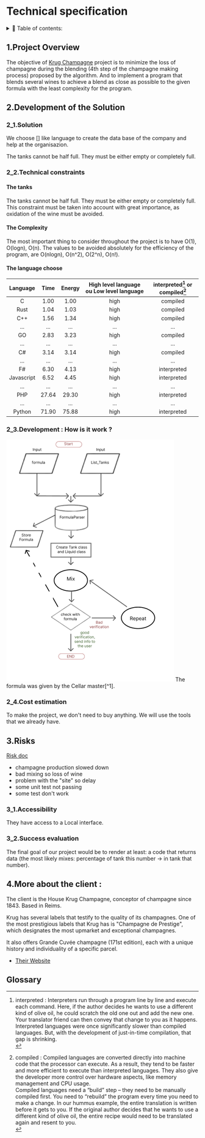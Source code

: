 # Technical specification

<details> 
<summary> 📖 Table of contents:</summary>

- [Technical specification](#technical-specification)
  - [1.Project Overview](#1project-overview)
  - [2.Development of the Solution](#2development-of-the-solution)
    - [2\_1.Solution](#2_1solution)
    - [2\_2.Technical constraints](#2_2technical-constraints)
      - [The tanks](#the-tanks)
      - [The Complexity](#the-complexity)
      - [The language choose](#the-language-choose)
    - [2\_3.Development : How is it work ?](#2_3development--how-is-it-work-)
    - [2\_4.Cost estimation](#2_4cost-estimation)
  - [3.Risks](#3risks)
    - [3\_1.Accessibility](#3_1accessibility)
    - [3\_2.Success evaluation](#3_2success-evaluation)
  - [4.More about the client :](#4more-about-the-client-)
  - [Glossary](#glossary)

</details>

## 1.Project Overview

The objective of [Krug Champagne](#4more-about-the-client-) project is to minimize the loss of champagne during the blending (4th step of the champagne making process) proposed by the algorithm. 
And to implement a program that blends several wines to achieve a blend as close as possible to the given formula with the least complexity for the program.

## 2.Development of the Solution

### 2_1.Solution
<!--à revoir -->
We choose [<!--language surement C#-->] like language to create the data base of the company and help at the organisazion.

The tanks cannot be half full. They must be either empty or completely full.
<!--they would a total of 400 wines, each embodying the individuality of a specific parcel.-->

### 2_2.Technical constraints
#### The tanks
The tanks cannot be half full. They must be either empty or completely full. This constraint must be taken into account with great importance, as oxidation of the wine must be avoided.

#### The Complexity
The most important thing to consider throughout the project is to have O(1), O(logn), O(n). 
The values to be avoided absolutely for the efficiency of the program, are O(nlogn), O(n^2), O(2^n), O(n!).

#### The language choose 
<!--3.14 de vitesse d'execution 11 ème plus rapide -->

|Language |Time | Energy | High level language ou Low level language | interpreted[^3] or compiled[^2]|
|:-----: |:----:|:----:|:----:|:----:|
| C |1.00| 1.00 | high | compiled |
| Rust |1.04| 1.03| high | compiled |
| C++ | 1.56 | 1.34 | high | compiled |
| ... | ... | ... | ... | ... |
| GO  | 2.83 | 3.23 | high | compiled |
| ... | ... | ... | ... | ... |
| C# | 3.14 | 3.14| high | compiled |
| ... | ... | ... | ... | ... |
| F# | 6.30 | 4.13| high | interpreted |
| Javascript | 6.52 | 4.45| high | interpreted |
| ... | ... | ... | ... | ... |
| PHP | 27.64 | 29.30| high | interpreted |
| ... | ... | ... | ... | ... |
| Python | 71.90 | 75.88| high | interpreted |




### 2_3.Development : How is it work ?
<img src="/docs/technical1.png">
<!--à continuer -->
The formula was given by the Cellar master[^1].

### 2_4.Cost estimation

To make the project, we don't need to buy anything. We will use the tools that we already have.

## 3.Risks

[Risk doc](https://docs.google.com/spreadsheets/d/1c3TqdskpdIjxDfMc5kR791dv1CRFdnPDg-OVfnnxMEE/edit?usp=sharing)


- champagne production slowed down
- bad mixing so loss of wine
- problem with the "site" so delay
- some unit test not passing
- some test don't work 
<!--a ajouté -->

### 3_1.Accessibility

They have access to a Local interface.<!--a ajouté : With two places where you can enter values, one for the mixture and another for the formula. One place to see the chages in the differents tanks.-->

### 3_2.Success evaluation

The final goal of our project would be to render at least: a code that returns data (the most likely mixes: percentage of tank this number -> in tank that number).
<!-- renvoie des données (les mixes les plus probables : pourcentage de tankn -> dans tankn2 -->

## 4.More about the client :

The client is the House Krug Champagne, conceptor of champagne since 1843. Based in Reims.

Krug has several labels that testify to the quality of its champagnes. One of the most prestigious labels that Krug has is "Champagne de Prestige", which designates the most upmarket and exceptional champagnes.

It also offers Grande Cuvée champagne (171st edition), each with a unique history and individuality of a specific parcel.

- [Their Website](https://www.krug.com/fr/la-maison-krug)

## Glossary 

[^1]:Cellar master : it is the person who makes the wine or the champagne.<br>

[^2]: compiled : Compiled languages are converted directly into machine code that the processor can execute. As a result, they tend to be faster and more efficient to execute than interpreted languages. They also give the developer more control over hardware aspects, like memory management and CPU usage.<br>
Compiled languages need a “build” step – they need to be manually compiled first. You need to “rebuild” the program every time you need to make a change. In our hummus example, the entire translation is written before it gets to you. If the original author decides that he wants to use a different kind of olive oil, the entire recipe would need to be translated again and resent to you.<br>

[^3]: interpreted : Interpreters run through a program line by line and execute each command. Here, if the author decides he wants to use a different kind of olive oil, he could scratch the old one out and add the new one. Your translator friend can then convey that change to you as it happens.<br>
Interpreted languages were once significantly slower than compiled languages. But, with the development of just-in-time compilation, that gap is shrinking.<br>
